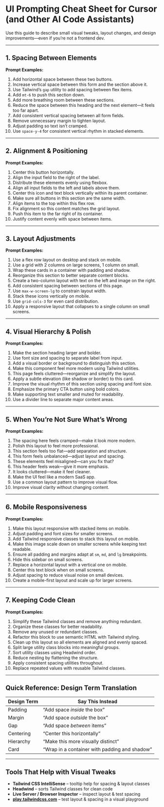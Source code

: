 
# UI Prompting Cheat Sheet for Cursor (and Other AI Code Assistants)

Use this guide to describe small visual tweaks, layout changes, and design improvements—even if you’re not a frontend dev.

---

## 1. Spacing Between Elements

**Prompt Examples:**
1. Add horizontal space between these two buttons.
2. Increase vertical space between this form and the section above it.
3. Use Tailwind’s `gap` utility to add spacing between flex items.
4. Add `mt-6` to push this section down.
5. Add more breathing room between these sections.
6. Reduce the space between this heading and the next element—it feels too far apart.
7. Add consistent vertical spacing between all form fields.
8. Remove unnecessary margin to tighten layout.
9. Adjust padding so text isn’t cramped.
10. Use `space-y-4` for consistent vertical rhythm in stacked elements.

---

## 2. Alignment & Positioning

**Prompt Examples:**
1. Center this button horizontally.
2. Align the input field to the right of the label.
3. Distribute these elements evenly using flexbox.
4. Align all input fields to the left and labels above them.
5. Center this icon and text block vertically within its parent container.
6. Make sure all buttons in this section are the same width.
7. Align items to the top within this flex row.
8. Fix alignment so this content matches the grid layout.
9. Push this item to the far right of its container.
10. Justify content evenly with space between items.

---

## 3. Layout Adjustments

**Prompt Examples:**
1. Use a flex row layout on desktop and stack on mobile.
2. Use a grid with 2 columns on large screens, 1 column on small.
3. Wrap these cards in a container with padding and shadow.
4. Reorganize this section to better separate content blocks.
5. Create a two-column layout with text on the left and image on the right.
6. Add consistent spacing between sections of this page.
7. Use `max-w-screen-lg` to constrain layout width.
8. Stack these icons vertically on mobile.
9. Use `grid-cols-3` for even card distribution.
10. Apply a responsive layout that collapses to a single column on small screens.

---

## 4. Visual Hierarchy & Polish

**Prompt Examples:**
1. Make the section heading larger and bolder.
2. Use font size and spacing to separate label from input.
3. Add a visual border or background to distinguish this section.
4. Make this component feel more modern using Tailwind utilities.
5. This page feels cluttered—reorganize and simplify the layout.
6. Apply a subtle elevation (like shadow or border) to this card.
7. Improve the visual rhythm of this section using spacing and font size.
8. Emphasize the primary CTA button using bold colors.
9. Make supporting text smaller and muted for readability.
10. Use a divider line to separate major content areas.

---

## 5. When You’re Not Sure What’s Wrong

**Prompt Examples:**
1. The spacing here feels cramped—make it look more modern.
2. Polish this layout to feel more professional.
3. This section feels too flat—add separation and structure.
4. This form feels unbalanced—adjust layout and spacing.
5. These elements feel misaligned—can you fix that?
6. This header feels weak—give it more emphasis.
7. It looks cluttered—make it feel cleaner.
8. Make the UI feel like a modern SaaS app.
9. Use a common layout pattern to improve visual flow.
10. Improve visual clarity without changing content.

---

## 6. Mobile Responsiveness

**Prompt Examples:**
1. Make this layout responsive with stacked items on mobile.
2. Adjust padding and font sizes for smaller screens.
3. Add Tailwind responsive classes to stack this layout on mobile.
4. Make this image scale down on smaller screens while keeping text readable.
5. Ensure all padding and margins adapt at `sm`, `md`, and `lg` breakpoints.
6. Hide this sidebar on small screens.
7. Replace a horizontal layout with a vertical one on mobile.
8. Center this text block when on small screens.
9. Adjust spacing to reduce visual noise on small devices.
10. Create a mobile-first layout and scale up for larger screens.

---

## 7. Keeping Code Clean

**Prompt Examples:**
1. Simplify these Tailwind classes and remove anything redundant.
2. Organize these classes for better readability.
3. Remove any unused or redundant classes.
4. Refactor this block to use semantic HTML with Tailwind styling.
5. Clean up this layout so all elements are aligned and evenly spaced.
6. Split large utility class blocks into meaningful groups.
7. Sort utility classes using Headwind order.
8. Reduce nesting by flattening the structure.
9. Apply consistent spacing utilities throughout.
10. Replace repeated values with reusable Tailwind classes.

---

## Quick Reference: Design Term Translation

| **Design Term** | **Say This Instead** |
|------------------|----------------------|
| Padding | “Add space *inside* the box” |
| Margin | “Add space *outside* the box” |
| Gap | “Add space *between* items” |
| Centering | “Center this horizontally” |
| Hierarchy | “Make this more visually distinct” |
| Card | “Wrap in a container with padding and shadow” |

---

## Tools That Help with Visual Tweaks

- **Tailwind CSS IntelliSense** – tooltip help for spacing & layout classes
- **Headwind** – sorts Tailwind classes for clean code
- **Live Server / Browser Inspector** – inspect layout & test spacing
- **[play.tailwindcss.com](https://play.tailwindcss.com/)** – test layout & spacing in a visual playground
